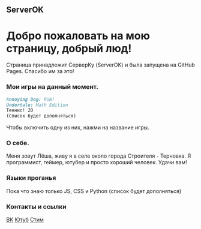 ServerOK
-
# Добро пожаловать на мою страницу, добрый люд!

Страница принадлежит СерверКу (ServerOK) и была запущена на GitHub Pages. Спасибо им за это!
### Мои игры на данный момент.
```markdown
Annoying Dog: RUN!
Undertale: Math Edition
Теннис! 2D
(Список будет дополняться)
```
Чтобы включить одну из них, нажми на название игры.

### О себе.
Меня зовут Лёша, живу я в селе около города Строителя - Терновка. Я программист, геймер, ютубер и просто хороший человек. 
Удачи вам!

### Языки проганья
Пока что знаю только JS, CSS и Python (список будет дополняться)
### Контакты и ссылки

[ВК](https://vk.com/serverok2008)
[Ютуб](https://www.youtube.com/channel/UCAKbapy2TOjI9CgEI_5U9Pw)
[Стим](https://steamcommunity.com/id/Server_YouTube)
